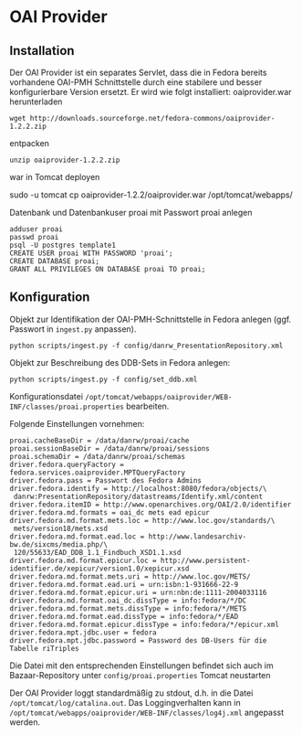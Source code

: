 # OAI Provider

## Installation

Der OAI Provider ist ein separates Servlet, dass die in Fedora bereits vorhandene OAI-PMH Schnittstelle durch eine stabilere und besser konfigurierbare Version ersetzt. Er wird wie folgt installiert:
oaiprovider.war herunterladen

    wget http://downloads.sourceforge.net/fedora-commons/oaiprovider-1.2.2.zip

entpacken

    unzip oaiprovider-1.2.2.zip

war in Tomcat deployen

  sudo -u tomcat cp oaiprovider-1.2.2/oaiprovider.war /opt/tomcat/webapps/

Datenbank und Datenbankuser proai mit Passwort proai anlegen

    adduser proai
    passwd proai
    psql -U postgres template1
    CREATE USER proai WITH PASSWORD 'proai';
    CREATE DATABASE proai;
    GRANT ALL PRIVILEGES ON DATABASE proai TO proai;

## Konfiguration

Objekt zur Identifikation der OAI-PMH-Schnittstelle in Fedora anlegen (ggf. Passwort in `ingest.py` anpassen).

    python scripts/ingest.py -f config/danrw_PresentationRepository.xml

Objekt zur Beschreibung des DDB-Sets in Fedora anlegen:

    python scripts/ingest.py -f config/set_ddb.xml

Konfigurationsdatei `/opt/tomcat/webapps/oaiprovider/WEB-INF/classes/proai.properties` bearbeiten.

Folgende Einstellungen vornehmen:

    proai.cacheBaseDir = /data/danrw/proai/cache
    proai.sessionBaseDir = /data/danrw/proai/sessions
    proai.schemaDir = /data/danrw/proai/schemas
    driver.fedora.queryFactory = fedora.services.oaiprovider.MPTQueryFactory
    driver.fedora.pass = Passwort des Fedora Admins
    driver.fedora.identify = http://localhost:8080/fedora/objects/\
     danrw:PresentationRepository/datastreams/Identify.xml/content
    driver.fedora.itemID = http://www.openarchives.org/OAI/2.0/identifier
    driver.fedora.md.formats = oai_dc mets ead epicur
    driver.fedora.md.format.mets.loc = http://www.loc.gov/standards/\
     mets/version18/mets.xsd
    driver.fedora.md.format.ead.loc = http://www.landesarchiv-bw.de/sixcms/media.php/\
     120/55633/EAD_DDB_1.1_Findbuch_XSD1.1.xsd
    driver.fedora.md.format.epicur.loc = http://www.persistent-identifier.de/xepicur/version1.0/xepicur.xsd
    driver.fedora.md.format.mets.uri = http://www.loc.gov/METS/
    driver.fedora.md.format.ead.uri = urn:isbn:1-931666-22-9
    driver.fedora.md.format.epicur.uri = urn:nbn:de:1111-2004033116
    driver.fedora.md.format.oai_dc.dissType = info:fedora/*/DC
    driver.fedora.md.format.mets.dissType = info:fedora/*/METS
    driver.fedora.md.format.ead.dissType = info:fedora/*/EAD
    driver.fedora.md.format.epicur.dissType = info:fedora/*/epicur.xml
    driver.fedora.mpt.jdbc.user = fedora
    driver.fedora.mpt.jdbc.password = Password des DB-Users für die Tabelle riTriples

Die Datei mit den entsprechenden Einstellungen befindet sich auch im Bazaar-Repository unter `config/proai.properties`
Tomcat neustarten

Der OAI Provider loggt standardmäßig zu stdout, d.h. in die Datei `/opt/tomcat/log/catalina.out`. Das Loggingverhalten kann in `/opt/tomcat/webapps/oaiprovider/WEB-INF/classes/log4j.xml` angepasst werden.

